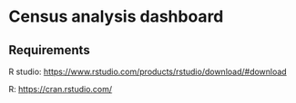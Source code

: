 # Census analysis dashboard

## Requirements

R studio:
https://www.rstudio.com/products/rstudio/download/#download

R:
https://cran.rstudio.com/
